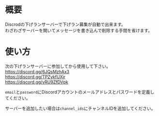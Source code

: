 # 概要
Discrodの下げランサーバーで下げラン募集が自動で出来ます。  
わざわざサーバーを開いてメッセージを書き込んで削除する手間を省けます。
# 使い方
次の下げランサーバーに参加してから使用して下さい。  
https://discord.gg/6JQsMzhAx3  
https://discord.gg/TPZykfUXjr  
https://discord.gg/vRU9ZfDVpk

`email`と`password`にDiscordアカウントのメールアドレスとパスワードを定義してください。

サーバーを追加したい場合は`channel_ids`にチャンネルIDを追加してください。
